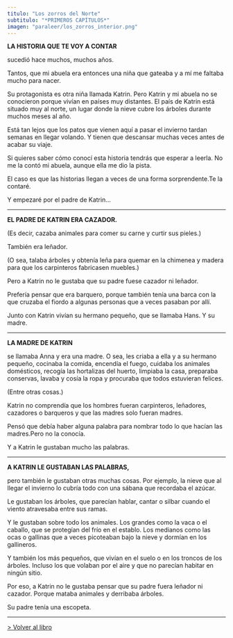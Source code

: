 ```yaml
---
titulo: "Los zorros del Norte"
subtitulo: "*PRIMEROS CAPÍTULOS*"
imagen: "paraleer/los_zorros_interior.png"
---
```

 **LA HISTORIA QUE TE VOY A CONTAR**

sucedió hace muchos, muchos años.

Tantos, que mi abuela era entonces una niña que gateaba y a mí me faltaba mucho para nacer.

Su protagonista es otra niña llamada Katrin. Pero Katrin y mi abuela no se conocieron porque vivían en países muy distantes. El país de Katrin está situado muy al norte, un lugar donde la nieve cubre los árboles durante muchos meses al año.

Está tan lejos que los patos que vienen aquí a pasar el invierno tardan semanas en llegar volando. Y tienen que descansar muchas veces antes de acabar su viaje.

Si quieres saber cómo conocí esta historia tendrás que esperar a leerla. No me la contó mi abuela, aunque ella me dio la pista.

El caso es que las historias llegan a veces de una forma sorprendente.Te la contaré.

Y empezaré por el padre de Katrin…

* * *

**EL PADRE DE KATRIN ERA CAZADOR.**

(Es decir, cazaba animales para comer su carne y curtir sus pieles.)

También era leñador.

(O sea, talaba árboles y obtenía leña para quemar en la chimenea y madera para que los carpinteros fabricasen muebles.)

Pero a Katrin no le gustaba que su padre fuese cazador ni leñador.

Prefería pensar que era barquero, porque también tenía una barca con la que cruzaba el fiordo a algunas personas que a veces pasaban por allí.

Junto con Katrin vivían su hermano pequeño, que se llamaba Hans. Y su madre.

* * *

**LA MADRE DE KATRIN**

se llamaba Anna y era una madre. O sea, les criaba a ella y a su hermano pequeño, cocinaba la comida, encendía el fuego, cuidaba los animales domésticos, recogía las hortalizas del huerto, limpiaba la casa, preparaba conservas, lavaba y cosía la ropa y procuraba que todos estuvieran felices.

(Entre otras cosas.)

Katrin no comprendía que los hombres fueran carpinteros, leñadores, cazadores o barqueros y que las madres solo fueran madres.

Pensó que debía haber alguna palabra para nombrar todo lo que hacían las madres.Pero no la conocía.

Y a Katrin le gustaban mucho las palabras.

* * *

**A KATRIN LE GUSTABAN LAS PALABRAS,**

pero también le gustaban otras muchas cosas. Por ejemplo, la nieve que al llegar el invierno lo cubría todo con una sábana que recordaba el azúcar.

Le gustaban los árboles, que parecían hablar, cantar o silbar cuando el viento atravesaba entre sus ramas.

Y le gustaban sobre todo los animales. Los grandes como la vaca o el caballo, que se protegían del frío en el establo. Los medianos como las ocas o gallinas que a veces picoteaban bajo la nieve y dormían en los gallineros.

Y también los más pequeños, que vivían en el suelo o en los troncos de los árboles. Incluso los que volaban por el aire y que no parecían habitar en ningún sitio.

Por eso, a Katrin no le gustaba pensar que su padre fuera leñador ni cazador. Porque mataba animales y derribaba árboles.

Su padre tenía una escopeta.

* * *

[> Volver al libro](/ver/mislibros/zorros)

